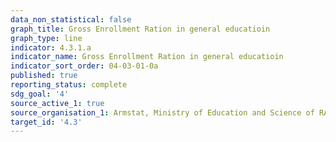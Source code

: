 ```yaml
---
data_non_statistical: false
graph_title: Gross Enrollment Ration in general educatioin
graph_type: line
indicator: 4.3.1.a
indicator_name: Gross Enrollment Ration in general educatioin
indicator_sort_order: 04-03-01-0a
published: true
reporting_status: complete
sdg_goal: '4'
source_active_1: true
source_organisation_1: Armstat, Ministry of Education and Science of RA
target_id: '4.3'
---
```

